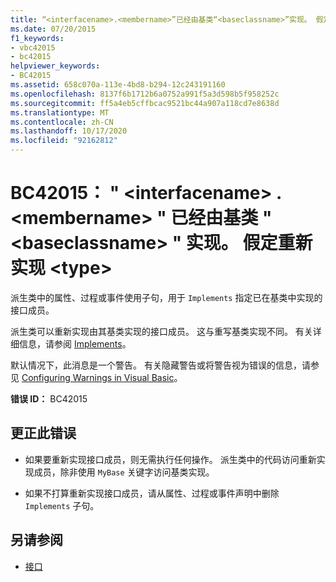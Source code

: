 ```yaml
---
title: “<interfacename>.<membername>”已经由基类“<baseclassname>”实现。 假定重新实现 <type>
ms.date: 07/20/2015
f1_keywords:
- vbc42015
- bc42015
helpviewer_keywords:
- BC42015
ms.assetid: 658c070a-113e-4bd8-b294-12c243191160
ms.openlocfilehash: 8137f6b1712b6a0752a991f5a3d598b5f958252c
ms.sourcegitcommit: ff5a4eb5cffbcac9521bc44a907a118cd7e8638d
ms.translationtype: MT
ms.contentlocale: zh-CN
ms.lasthandoff: 10/17/2020
ms.locfileid: "92162812"
---
```

# <a name="bc42015-interfacenamemembername-is-already-implemented-by-the-base-class-baseclassname-re-implementation-of-type-assumed"></a>BC42015： " \<interfacename> . \<membername> " 已经由基类 " \<baseclassname> " 实现。 假定重新实现 \<type>

派生类中的属性、过程或事件使用子句，用于 `Implements` 指定已在基类中实现的接口成员。

 派生类可以重新实现由其基类实现的接口成员。 这与重写基类实现不同。 有关详细信息，请参阅 [Implements](../statements/implements-clause.md)。

 默认情况下，此消息是一个警告。 有关隐藏警告或将警告视为错误的信息，请参见 [Configuring Warnings in Visual Basic](/visualstudio/ide/configuring-warnings-in-visual-basic)。

 **错误 ID：** BC42015

## <a name="to-correct-this-error"></a>更正此错误

- 如果要重新实现接口成员，则无需执行任何操作。 派生类中的代码访问重新实现成员，除非使用 `MyBase` 关键字访问基类实现。

- 如果不打算重新实现接口成员，请从属性、过程或事件声明中删除 `Implements` 子句。

## <a name="see-also"></a>另请参阅

- [接口](../../programming-guide/language-features/interfaces/index.md)
